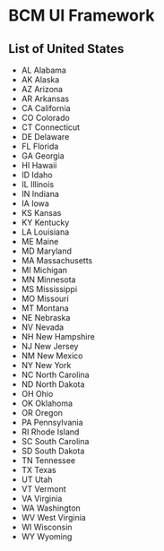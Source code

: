 # BCM UI Framework



## List of United States

- AL  Alabama
- AK  Alaska
- AZ  Arizona
- AR  Arkansas
- CA  California
- CO  Colorado
- CT  Connecticut
- DE  Delaware
- FL  Florida
- GA  Georgia
- HI  Hawaii
- ID  Idaho
- IL  Illinois
- IN  Indiana
- IA  Iowa
- KS  Kansas
- KY  Kentucky
- LA  Louisiana
- ME  Maine
- MD  Maryland
- MA  Massachusetts
- MI  Michigan
- MN  Minnesota
- MS  Mississippi
- MO  Missouri
- MT  Montana
- NE  Nebraska
- NV  Nevada
- NH  New Hampshire
- NJ  New Jersey
- NM  New Mexico
- NY  New York
- NC  North Carolina
- ND  North Dakota
- OH  Ohio
- OK  Oklahoma
- OR  Oregon
- PA  Pennsylvania
- RI  Rhode Island
- SC  South Carolina
- SD  South Dakota
- TN  Tennessee
- TX  Texas
- UT  Utah
- VT  Vermont
- VA  Virginia
- WA  Washington
- WV  West Virginia
- WI  Wisconsin
- WY  Wyoming
